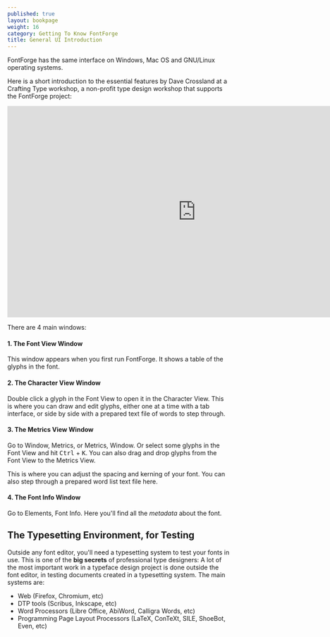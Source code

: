 ```yaml
---
published: true
layout: bookpage
weight: 16
category: Getting To Know FontForge
title: General UI Introduction
---
```


FontForge has the same interface on Windows, Mac OS and GNU/Linux operating systems. 

Here is a short introduction to the essential features by Dave Crossland at a Crafting Type workshop, a non-profit type design workshop that supports the FontForge project:

<iframe width="853" height="480" src="https://www.youtube-nocookie.com/embed/_EhwHL1aloI?rel=0&amp;showinfo=0&t=1m55s" frameborder="0" allowfullscreen></iframe>

There are 4 main windows: 

#### 1. The Font View Window

This window appears when you first run FontForge. 
It shows a table of the glyphs in the font. 

#### 2. The Character View Window

Double click a glyph in the Font View to open it in the Character View. 
This is where you can draw and edit glyphs, either one at a time with a tab interface, or side by side with a prepared text file of words to step through.

#### 3. The Metrics View Window

Go to Window, Metrics, or Metrics, Window. 
Or select some glyphs in the Font View and hit <kbd>Ctrl</kbd> + <kbd>K</kbd>. 
You can also drag and drop glyphs from the Font View to the Metrics View.

This is where you can adjust the spacing and kerning of your font.
You can also step through a prepared word list text file here.

#### 4. The Font Info Window

Go to Elements, Font Info. 
Here you'll find all the _metadata_ about the font. 

## The Typesetting Environment, for Testing

Outside any font editor, you'll need a typesetting system to test your fonts in use. 
This is one of the **big secrets** of professional type designers: 
A lot of the most important work in a typeface design project is done outside the font editor, in testing documents created in a typesetting system. 
The main systems are:

* Web (Firefox, Chromium, etc)
* DTP tools (Scribus, Inkscape, etc)
* Word Processors (Libre Office, AbiWord, Calligra Words, etc)
* Programming Page Layout Processors (LaTeX, ConTeXt, SILE, ShoeBot, Even, etc)
